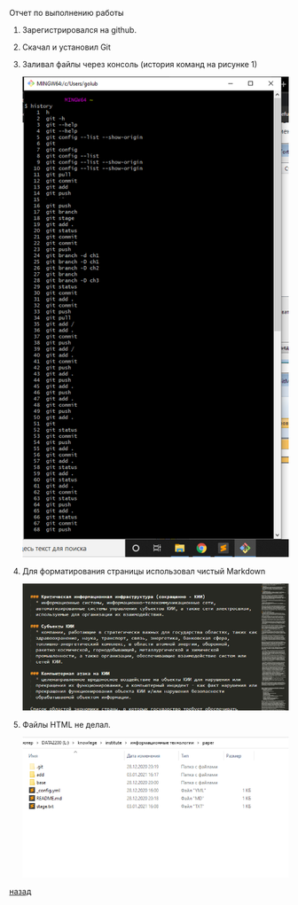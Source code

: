 Отчет по выполнению работы

  1. Зарегистрировался на github.

  1. Скачал и установил Git

  1. Заливал файлы через консоль (история команд на рисунке 1)

		![](add/git_bash.png)

  1. Для форматирования страницы использовал чистый Markdown

		![](add/markdown.png) 

  1. Файлы HTML не делал.

		![](add/explorer.png)

[назад](/README.md)
